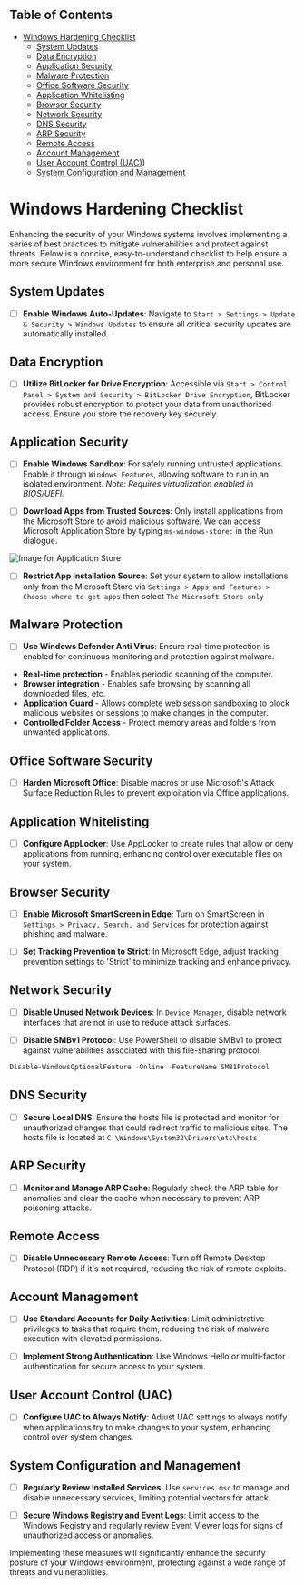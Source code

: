 ## Table of Contents

- [Windows Hardening Checklist](#windows\hardening\checklist)
  - [System Updates](#System\Updates)
  - [Data Encryption](#Data\Encryption)
  - [Application Security](#Application\Security)
  - [Malware Protection](#Malware\Protection)
  - [Office Software Security](#Office\Software\Security)
  - [Application Whitelisting](#Application\Whitelisting)
  - [Browser Security](#Browser\Security)
  - [Network Security](#Network\Security)
  - [DNS Security](#DNS\Security)
  - [ARP Security](#ARP\Security)
  - [Remote Access](#Remote\Access)
  - [Account Management](#Account\Management)
  - [User Account Control (UAC)](#User\Account\Control\(UAC))
  - [System Configuration and Management](#System\Configuration\and\Management)

# Windows Hardening Checklist

Enhancing the security of your Windows systems involves implementing a series of best practices to mitigate vulnerabilities and protect against threats. Below is a concise, easy-to-understand checklist to help ensure a more secure Windows environment for both enterprise and personal use.

## System Updates

- [ ] **Enable Windows Auto-Updates**: Navigate to `Start > Settings > Update & Security > Windows Updates` to ensure all critical security updates are automatically installed.

## Data Encryption

- [ ] **Utilize BitLocker for Drive Encryption**: Accessible via `Start > Control Panel > System and Security > BitLocker Drive Encryption`, BitLocker provides robust encryption to protect your data from unauthorized access. Ensure you store the recovery key securely.

## Application Security

- [ ] **Enable Windows Sandbox**: For safely running untrusted applications. Enable it through `Windows Features`, allowing software to run in an isolated environment. *Note: Requires virtualization enabled in BIOS/UEFI.*

- [ ] **Download Apps from Trusted Sources**: Only install applications from the Microsoft Store to avoid malicious software.
We can access Microsoft Application Store by typing `ms-windows-store:` in the Run dialogue.

![Image for Application Store](https://tryhackme-images.s3.amazonaws.com/user-uploads/62a7685ca6e7ce005d3f3afe/room-content/55413d1781c530e53fa175b3e2fadb84.png)
- [ ] **Restrict App Installation Source**: Set your system to allow installations only from the Microsoft Store via `Settings > Apps and Features > Choose where to get apps` then select `The Microsoft Store only`

## Malware Protection

- [ ] **Use Windows Defender Anti Virus**: Ensure real-time protection is enabled for continuous monitoring and protection against malware.
- **Real-time protection** - Enables periodic scanning of the computer.
- **Browser integration** - Enables safe browsing by scanning all downloaded files, etc.
- **Application Guard** - Allows complete web session sandboxing to block malicious websites or sessions to make changes in the computer.
- **Controlled Folder Access** - Protect memory areas and folders from unwanted applications.
## Office Software Security

- [ ] **Harden Microsoft Office**: Disable macros or use Microsoft's Attack Surface Reduction Rules to prevent exploitation via Office applications.

## Application Whitelisting

- [ ] **Configure AppLocker**: Use AppLocker to create rules that allow or deny applications from running, enhancing control over executable files on your system.

## Browser Security

- [ ] **Enable Microsoft SmartScreen in Edge**: Turn on SmartScreen in `Settings > Privacy, Search, and Services` for protection against phishing and malware.

- [ ] **Set Tracking Prevention to Strict**: In Microsoft Edge, adjust tracking prevention settings to 'Strict' to minimize tracking and enhance privacy.

## Network Security

- [ ] **Disable Unused Network Devices**: In `Device Manager`, disable network interfaces that are not in use to reduce attack surfaces.

- [ ] **Disable SMBv1 Protocol**: Use PowerShell to disable SMBv1 to protect against vulnerabilities associated with this file-sharing protocol.
```powershell
Disable-WindowsOptionalFeature -Online -FeatureName SMB1Protocol
```
## DNS Security

- [ ] **Secure Local DNS**: Ensure the hosts file is protected and monitor for unauthorized changes that could redirect traffic to malicious sites.
The hosts file is located at `C:\Windows\System32\Drivers\etc\hosts`
## ARP Security

- [ ] **Monitor and Manage ARP Cache**: Regularly check the ARP table for anomalies and clear the cache when necessary to prevent ARP poisoning attacks.

## Remote Access

- [ ] **Disable Unnecessary Remote Access**: Turn off Remote Desktop Protocol (RDP) if it's not required, reducing the risk of remote exploits.

## Account Management

- [ ] **Use Standard Accounts for Daily Activities**: Limit administrative privileges to tasks that require them, reducing the risk of malware execution with elevated permissions.

- [ ] **Implement Strong Authentication**: Use Windows Hello or multi-factor authentication for secure access to your system.

## User Account Control (UAC)

- [ ] **Configure UAC to Always Notify**: Adjust UAC settings to always notify when applications try to make changes to your system, enhancing control over system changes.

## System Configuration and Management

- [ ] **Regularly Review Installed Services**: Use `services.msc` to manage and disable unnecessary services, limiting potential vectors for attack.

- [ ] **Secure Windows Registry and Event Logs**: Limit access to the Windows Registry and regularly review Event Viewer logs for signs of unauthorized access or anomalies.

Implementing these measures will significantly enhance the security posture of your Windows environment, protecting against a wide range of threats and vulnerabilities.